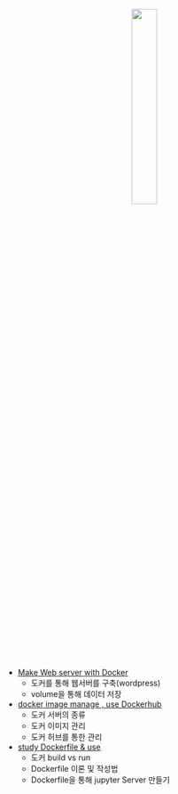 
<p align="center">
  <img src="https://github.com/seunghyun0522/DevOpsJourney/assets/75532258/6eb7b3f7-54b2-40da-809b-1240bc546249" width="30%"/>
</p>

- [Make Web server with Docker](https://github.com/seunghyun0522/DevOpsJourney/blob/main/Use%20Docker/Make%20a%20site.md)
  - 도커를 통해 웹서버를 구축(wordpress)
  - volume을 통해 데이터 저장 
- [docker image manage , use Dockerhub](https://github.com/seunghyun0522/DevOpsJourney/blob/main/Use%20Docker/image%20manage.md)
  - 도커 서버의 종류
  - 도커 이미지 관리
  - 도커 허브를 통한 관리
- [study Dockerfile & use](https://github.com/seunghyun0522/DevOpsJourney/blob/main/Use%20Docker/Dockerfile.md)
  - 도커 build vs run
  - Dockerfile 이론 및 작성법
  - Dockerfile을 통해 jupyter Server 만들기
